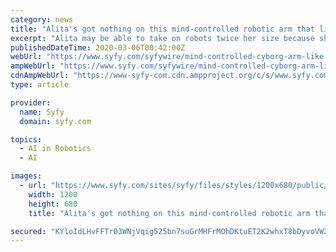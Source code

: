 ```yaml
---
category: news
title: "Alita's got nothing on this mind-controlled robotic arm that links to your nerves"
excerpt: "Alita may be able to take on robots twice her size because she's a cybernetic powerhouse ... These nerve fibers could then be manipulated to give the patient more precise control than any prosthetic ever has. Video of Ultra-precise, mind-controlled prosthetic hand for amputees via RPNI neural interface This was achieved by a muscle graft ..."
publishedDateTime: 2020-03-06T00:42:00Z
webUrl: "https://www.syfy.com/syfywire/mind-controlled-cyborg-arm-like-alita"
ampWebUrl: "https://www.syfy.com/syfywire/mind-controlled-cyborg-arm-like-alita?amp"
cdnAmpWebUrl: "https://www-syfy-com.cdn.ampproject.org/c/s/www.syfy.com/syfywire/mind-controlled-cyborg-arm-like-alita?amp"
type: article

provider:
  name: Syfy
  domain: syfy.com

topics:
  - AI in Robotics
  - AI

images:
  - url: "https://www.syfy.com/sites/syfy/files/styles/1200x680/public/2020/03/alita_arms.jpg"
    width: 1200
    height: 680
    title: "Alita's got nothing on this mind-controlled robotic arm that links to your nerves"

secured: "KYloIdLHvFFTr03WNjVqig525bn7suGrMHFrMOhDKtuET2K2whxT8bDyvoVW2cvUYBpVcqkFlcuarDu+DZG1/aIJ8LrhXNdbGHwktjxYsEsuxEuwHXlkeFKw8aWDOdjKtqdG9cJQRCq5w/Z/MBVJuDv8voY6YPmkrcY0azX5agAEtnaTIVndnh94BXZh9cUQ8l676bwaXTJvaAi3Iuod+UpMuWTa5EJR80pqpt5HU1PUx9mnnLnPd8yGR0rfZuFJZvZ6bkVJeiP88G9nZTkmoSBXLrRheMwi+FlCiLfTXAzgxvXxkcXCsGeiZTuc8BPJ;n/6n0ziNC+Z1IVjp3HwVHQ=="
---
```


